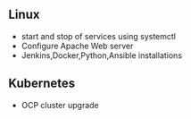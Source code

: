 



## Linux
- start and stop of services using systemctl
- Configure Apache Web server
- Jenkins,Docker,Python,Ansible installations

## Kubernetes
- OCP cluster upgrade

